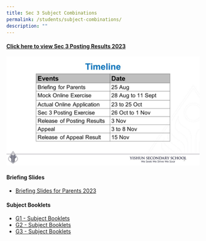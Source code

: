 ```yaml
---
title: Sec 3 Subject Combinations
permalink: /students/subject-combinations/
description: ""
---
```

#### [Click here to view Sec 3 Posting Results 2023](https://sites.google.com/moe.edu.sg/sec-3-posting-results/home)



![](/images/Sec%203%20Subject%20Combinations/timeline2023.jpg)

#### Briefing Slides
* [Briefing Slides for Parents 2023](/files/Sec%203%20Subject%20Combinations/sec%203%20sub%20combination%20briefing%20%20slides%20for%20parents-2023.pdf)


#### Subject Booklets
* [G1 - Subject Booklets](/files/Sec%203%20Subject%20Combinations/2023%20subject%20booklets%20-%20g1.pdf)
* [G2 - Subject Booklets](/files/Sec%203%20Subject%20Combinations/2023%20subject%20booklets%20-%20g2.pdf)
* [G3 - Subject Booklets](/files/Sec%203%20Subject%20Combinations/2023%20subject%20booklets%20-%20g3.pdf)